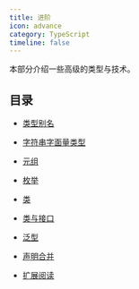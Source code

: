 ```yaml
---
title: 进阶
icon: advance
category: TypeScript
timeline: false
---
```


本部分介绍一些高级的类型与技术。

<!-- more -->

## 目录

- [类型别名](advanced/type-aliases)

- [字符串字面量类型](advanced/string-literal-types)

- [元组](advanced/tuple)

- [枚举](advanced/enum)

- [类](advanced/class)

- [类与接口](advanced/class-and-interfaces)

- [泛型](advanced/generics)

- [声明合并](advanced/declaration-merging)

- [扩展阅读](advanced/further-reading)
